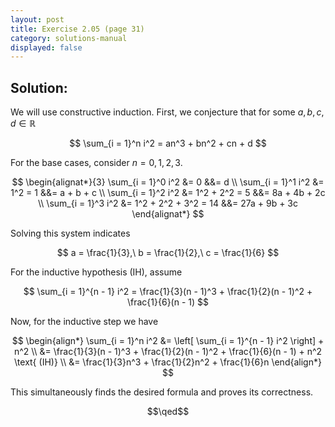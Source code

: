 ```yaml
---
layout: post
title: Exercise 2.05 (page 31)
category: solutions-manual
displayed: false
---
```


## Solution:

We will use constructive induction. First, we conjecture that for some $a, b, c, d \in \mathbb{R}$

$$
    \sum_{i = 1}^n i^2 = an^3 + bn^2 + cn + d
$$

For the base cases, consider $n = 0, 1, 2, 3$. 

$$
    \begin{alignat*}{3}
        \sum_{i = 1}^0 i^2 &= 0 &&= d \\
        \sum_{i = 1}^1 i^2 &= 1^2 = 1 &&= a + b + c \\
        \sum_{i = 1}^2 i^2 &= 1^2 + 2^2 =  5 &&= 8a + 4b + 2c \\
        \sum_{i = 1}^3 i^2 &= 1^2 + 2^2 + 3^2 =  14 &&= 27a + 9b + 3c
    \end{alignat*}
$$

Solving this system indicates

$$
    a = \frac{1}{3},\ b = \frac{1}{2},\ c = \frac{1}{6}
$$

For the inductive hypothesis (IH), assume

$$
    \sum_{i = 1}^{n - 1} i^2 = \frac{1}{3}(n - 1)^3 + \frac{1}{2}(n - 1)^2 + \frac{1}{6}(n - 1)
$$

Now, for the inductive step we have

$$
    \begin{align*}
        \sum_{i = 1}^n i^2 &= \left[ \sum_{i = 1}^{n - 1} i^2 \right] + n^2 \\
        &= \frac{1}{3}(n - 1)^3 + \frac{1}{2}(n - 1)^2 + \frac{1}{6}(n - 1) + n^2 \text{ (IH)} \\
        &= \frac{1}{3}n^3 + \frac{1}{2}n^2 + \frac{1}{6}n
    \end{align*}
$$

This simultaneously finds the desired formula and proves its correctness.

$$\qed$$
